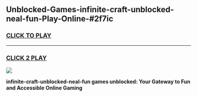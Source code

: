 
## Unblocked-Games-infinite-craft-unblocked-neal-fun-Play-Online-#2f7ic
<h3>
<a href="https://premium.freeplayer.one?title=infinite-craft-unblocked-neal-fun&ref=24F">CLICK TO PLAY</a></h3>
<hr>

<h3>
<a href="https://premium.freeplayer.one?title=infinite-craft-unblocked-neal-fun&ref=24F">CLICK 2 PLAY</a>
  
</h3>

<a href="https://premium.freeplayer.one?title=infinite-craft-unblocked-neal-fun&ref=24F/"><img src="https://clearcache.store/games.png"></a>


**infinite-craft-unblocked-neal-fun games unblocked: Your Gateway to Fun and Accessible Online Gaming**

